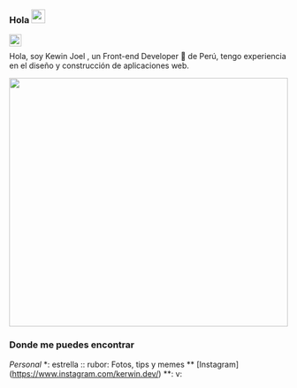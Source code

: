 ### Hola <img src = "https://media.giphy.com/media/hvRJCLFzcasrR4ia7z/giphy.gif" width = "25px">
<a href="https://www.instagram.com/kerwin.dev/">
  <img align = "left" alt = "Hebertdev1 Instagram" width = "22px" src = "https://cdn.jsdelivr.net/npm/simple-icons@v3/icons/instagram.svg" />
</a>



<br />

Hola, soy Kewin Joel , un Front-end Developer 🚀 de Perú, tengo experiencia en el diseño y construcción de aplicaciones web.

<img src = "https://i.pinimg.com/originals/3c/d2/2a/3cd22aba559021ceb78189475ad918f4.gif" height="450px" width = " 100% "  />
  


### Donde me puedes encontrar

_Personal_
*: estrella :: rubor: Fotos, tips y memes ** [Instagram] (https://www.instagram.com/kerwin.dev/) **: v:
